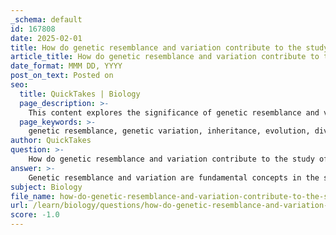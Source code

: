 ```yaml
---
_schema: default
id: 167808
date: 2025-02-01
title: How do genetic resemblance and variation contribute to the study of genetics?
article_title: How do genetic resemblance and variation contribute to the study of genetics?
date_format: MMM DD, YYYY
post_on_text: Posted on
seo:
  title: QuickTakes | Biology
  page_description: >-
    This content explores the significance of genetic resemblance and variation in genetics, highlighting their roles in inheritance, evolution, and the diversification of life through mechanisms like Mendelian inheritance and population genetics.
  page_keywords: >-
    genetic resemblance, genetic variation, inheritance, evolution, diversity of life, familial traits, heritability, DNA, Mendelian inheritance, population genetics, natural selection, genetic structure, traits, environmental factors, adaptation, genetic drift, migration patterns
author: QuickTakes
question: >-
    How do genetic resemblance and variation contribute to the study of genetics?
answer: >-
    Genetic resemblance and variation are fundamental concepts in the study of genetics, playing crucial roles in understanding inheritance, evolution, and the diversity of life.\n\n### Genetic Resemblance\nGenetic resemblance refers to the similarities in traits observed between parents and their offspring. This resemblance is primarily due to the transmission of genetic material, specifically DNA, from parents to their children. The mechanisms of inheritance, such as Mendelian inheritance, explain how traits are passed down through generations. For instance, traits like eye color or blood type can be traced through family lineages, demonstrating how genetic information is inherited.\n\nThe study of genetic resemblance helps researchers understand:\n- **Familial Traits**: By analyzing patterns of resemblance, scientists can identify which traits are influenced by genetics and which are affected by environmental factors.\n- **Heritability**: This concept quantifies the proportion of variation in a trait that can be attributed to genetic differences among individuals in a population. For example, if the heritability of height is found to be high, it suggests that genetic factors play a significant role in determining height.\n\n### Genetic Variation\nGenetic variation refers to the differences in DNA sequences among individuals within a population. This variation is crucial for several reasons:\n- **Evolution**: Genetic variation is the raw material for evolution. It allows populations to adapt to changing environments through natural selection. For example, variations in traits such as resistance to diseases can lead to survival advantages in certain environments.\n- **Population Genetics**: The study of genetic variation within populations helps scientists understand the genetic structure of populations, how they evolve over time, and the mechanisms that drive these changes. Observing genetic variation can reveal insights into migration patterns, mating systems, and the effects of genetic drift.\n\n### Conclusion\nIn summary, genetic resemblance and variation are essential for understanding the principles of inheritance and the mechanisms of evolution. They provide insights into how traits are passed from one generation to the next and how populations adapt over time. By studying these concepts, researchers can better understand the complexities of genetics, leading to advancements in fields such as medicine, agriculture, and conservation biology.
subject: Biology
file_name: how-do-genetic-resemblance-and-variation-contribute-to-the-study-of-genetics.md
url: /learn/biology/questions/how-do-genetic-resemblance-and-variation-contribute-to-the-study-of-genetics
score: -1.0
---
```


&nbsp;